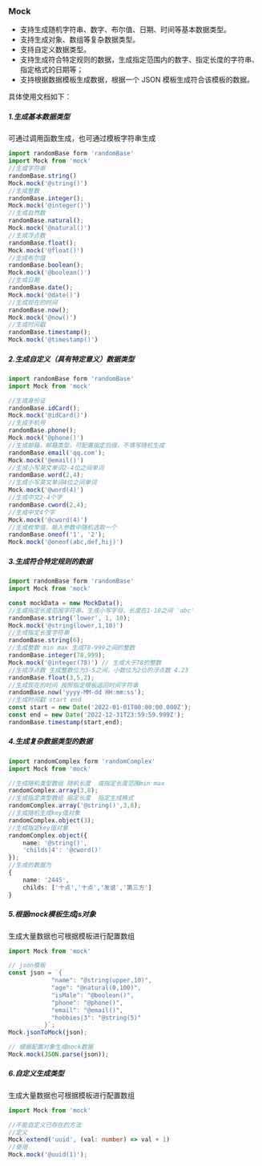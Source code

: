 ### Mock

- 支持生成随机字符串、数字、布尔值、日期、时间等基本数据类型。
- 支持生成对象、数组等复杂数据类型。
- 支持自定义数据类型。
- 支持生成符合特定规则的数据，生成指定范围内的数字、指定长度的字符串、指定格式的日期等；
- 支持根据数据模板生成数据，根据一个 JSON 模板生成符合该模板的数据。

具体使用文档如下：

##### 1.生成基本数据类型

可通过调用函数生成，也可通过模板字符串生成

```ts
import randomBase form 'randomBase'
import Mock from 'mock'
//生成字符串
randomBase.string()
Mock.mock('@string()')
//生成整数
randomBase.integer();
Mock.mock('@integer()')
//生成自然数
randomBase.natural();
Mock.mock('@natural()')
//生成浮点数
randomBase.float();
Mock.mock('@float()')
//生成布尔值
randomBase.boolean();
Mock.mock('@boolean()')
//生成日期
randomBase.date();
Mock.mock('@date()')
//生成现在的时间
randomBase.now();
Mock.mock('@now()')
//生成时间戳
randomBase.timestamp();
Mock.mock('@timestamp()')
```

##### 2.生成自定义（具有特定意义）数据类型

```ts
import randomBase form 'randomBase'
import Mock from 'mock'

//生成身份证
randomBase.idCard();
Mock.mock('@idCard()')
//生成手机号
randomBase.phone();
Mock.mock('@phone()')
//生成邮箱，邮箱类型，可配置指定后缀，不填写随机生成
randomBase.email('qq.com');
Mock.mock('@email()')
//生成小写英文单词2-4位之间单词
randomBase.word(2,4);
//生成小写英文单词4位之间单词
Mock.mock('@word(4)')
//生成中文2-4个字
randomBase.cword(2,4);
//生成中文4个字
Mock.mock('@cword(4)')
//生成枚举值，输入参数中随机选取一个
randomBase.oneof('1', '2');
Mock.mock('@oneof(abc,def,hij)')
```

##### 3.生成符合特定规则的数据

```ts
import randomBase form 'randomBase'
import Mock from 'mock'

const mockData = new MockData();
//生成指定长度范围字符串，生成小写字母，长度在1-10之间 'abc'
randomBase.string('lower', 1, 10);
Mock.mock('@string(lower,1,10)')
//生成指定长度字符串
randomBase.string(6);
//生成整数 min max 生成78-999之间的整数
randomBase.integer(78,999);
Mock.mock('@integer(78)') // 生成大于78的整数
//生成浮点数 生成整数位为3-5之间，小数位为2位的浮点数 4.23
randomBase.float(3,5,2);
//生成现在的时间 按照指定模板返回时间字符串
randomBase.now('yyyy-MM-dd HH:mm:ss');
//生成时间戳 start end
const start = new Date('2022-01-01T00:00:00.000Z');
const end = new Date('2022-12-31T23:59:59.999Z');
randomBase.timestamp(start,end);
```

##### 4.生成复杂数据类型的数据

```ts
import randomComplex form 'randomComplex'
import Mock from 'mock'

//生成随机类型数组 随机长度  或指定长度范围min max
randomComplex.array(3,8);
//生成指定类型数组 指定长度  指定生成格式
randomComplex.array('@string()',3,8);
//生成随机生成key值对象
randomComplex.object(3);
//生成指定key值对象
randomComplex.object({
    name: '@string()',
    'childs|4': '@cword()'
});
//生成的数据为
{
    name: '2445',
    childs: ['十点','十点','发说','第三方']
}
```

##### 5.根据mock模板生成js对象

生成大量数据也可根据模板进行配置数组

```ts
import Mock from 'mock'

// json模板
const json = `{
            "name": "@string(upper,10)",
            "age": "@natural(0,100)",
            "isMale": "@boolean()",
            "phone": "@phone()",
            "email": "@email()",
            "hobbies|3": "@string(5)"
          }`;
Mock.jsonToMock(json);

// 根据配置对象生成mock数据
Mock.mock(JSON.parse(json));
```

##### 6.自定义生成类型

生成大量数据也可根据模板进行配置数组

```ts
import Mock from 'mock'

//不能自定义已存在的方法
//定义
Mock.extend('uuid', (val: number) => val + 1)
//使用
Mock.mock('@uuid(1)');
```

